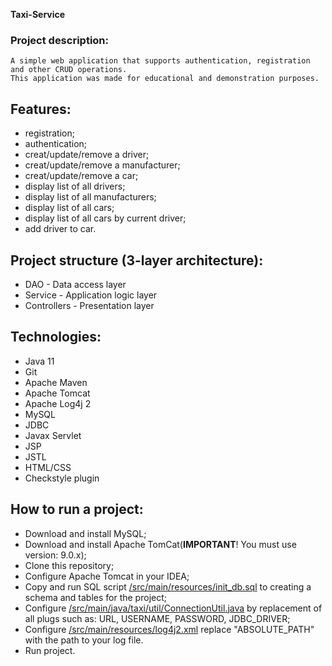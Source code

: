 **Taxi-Service**
### Project description:
```
A simple web application that supports authentication, registration and other CRUD operations. 
This application was made for educational and demonstration purposes.
```
## Features:
- registration;
- authentication;
- creat/update/remove a driver;
- creat/update/remove a manufacturer;
- creat/update/remove a car;
- display list of all drivers;
- display list of all manufacturers;
- display list of all cars;
- display list of all cars by current driver;
- add driver to car.
## Project structure (3-layer architecture):
- DAO - Data access layer
- Service - Application logic layer
- Controllers - Presentation layer
## Technologies:
- Java 11
- Git
- Apache Maven
- Apache Tomcat
- Apache Log4j 2
- MySQL
- JDBC
- Javax Servlet
- JSP
- JSTL
- HTML/CSS
- Checkstyle plugin
## How to run a project:
- Download and install MySQL;
- Download and install Apache TomCat(**IMPORTANT**! You must use version: 9.0.x);
- Clone this repository;
- Configure Apache Tomcat in your IDEA;
- Copy and run SQL script [/src/main/resources/init_db.sql](/src/main/resources/init_db.sql) to creating a schema and tables for the project;
- Configure [/src/main/java/taxi/util/ConnectionUtil.java](/src/main/java/taxi/util/ConnectionUtil.java) by replacement of all plugs such as: URL, USERNAME, PASSWORD, JDBC_DRIVER;
- Configure [/src/main/resources/log4j2.xml](/src/main/resources/log4j2.xml) replace "ABSOLUTE_PATH" with the path to your log file.
- Run project.
